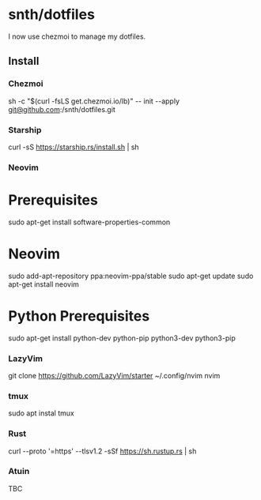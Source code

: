 # snth/dotfiles

I now use chezmoi to manage my dotfiles.

## Install

### Chezmoi

   sh -c "$(curl -fsLS get.chezmoi.io/lb)" -- init --apply git@github.com:/snth/dotfiles.git

### Starship

  curl -sS https://starship.rs/install.sh | sh

### Neovim

  # Prerequisites
  sudo apt-get install software-properties-common
  
  # Neovim
  sudo add-apt-repository ppa:neovim-ppa/stable
  sudo apt-get update
  sudo apt-get install neovim

  # Python Prerequisites
  sudo apt-get install python-dev python-pip python3-dev python3-pip

### LazyVim

  git clone https://github.com/LazyVim/starter ~/.config/nvim
  nvim

### tmux

  sudo apt instal tmux

### Rust

  curl --proto '=https' --tlsv1.2 -sSf https://sh.rustup.rs | sh

### Atuin

  TBC
